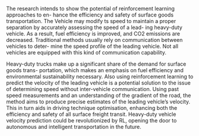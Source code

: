 The research intends to show the potential of reinforcement learning approaches to en-
hance the efficiency and safety of surface goods transportation. The Vehicle may modify ts speed to maintain a proper separation by accurately assessing the speed of a lead-
ing heavy-duty vehicle. As a result, fuel efficiency is improved, and CO2 emissions are decreased. Traditional methods usually rely on communication between vehicles to deter-
mine the speed profile of the leading vehicle. Not all vehicles are equipped with this kind of communication capability.

Heavy-duty trucks make up a significant share of the demand for surface goods trans-
portation, which makes an emphasis on fuel efficiency and environmental sustainability
necessary. Also using reinforcement learning to predict the velocity of the leading
vehicle is a potential solution to the issue of determining speed without inter-vehicle
communication.
Using past speed measurements and an understanding of the gradient of the road,
the method aims to produce precise estimates of the leading vehicle’s velocity. This in
turn aids in driving technique optimisation, enhancing both the efficiency and safety of
all surface freight transit. Heavy-duty vehicle velocity prediction could be revolutionized
by RL, opening the door to autonomous and intelligent transportation in the future.
